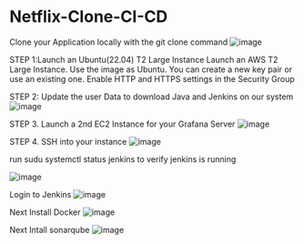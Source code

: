 # Netflix-Clone-CI-CD

Clone your Application locally with the git clone command
![image](https://github.com/user-attachments/assets/dcd50689-0b09-4b40-ad5b-6317b101b4cd)

STEP 1:Launch an Ubuntu(22.04) T2 Large Instance
Launch an AWS T2 Large Instance. Use the image as Ubuntu. You can create a new key pair or use an existing one. Enable HTTP and HTTPS settings in the Security Group

STEP 2: Update the user Data to download Java and Jenkins on our system
![image](https://github.com/user-attachments/assets/adfda3d8-395c-4586-99d5-3f9485f49815)


STEP 3. Launch a 2nd EC2 Instance for your Grafana Server
![image](https://github.com/user-attachments/assets/cae3f79d-cecc-473e-b747-2a996431cd69)

STEP 4. SSH into your instance
![image](https://github.com/user-attachments/assets/89b5bed6-5b0f-4189-ba42-0216abf82c77)

run sudu systemctl status jenkins to verify jenkins is running

![image](https://github.com/user-attachments/assets/526d6e30-82ea-48cc-99f4-33ffa6aeaaaf)

Login to Jenkins
![image](https://github.com/user-attachments/assets/57c48941-e1b9-4949-804d-d851254bbbe7)


Next Install Docker
![image](https://github.com/user-attachments/assets/399137f0-be2f-46b9-b5e2-905d2af6b9e1)

Next Intall sonarqube
![image](https://github.com/user-attachments/assets/ecff0d95-c08d-4445-8335-5a42d171d238)

